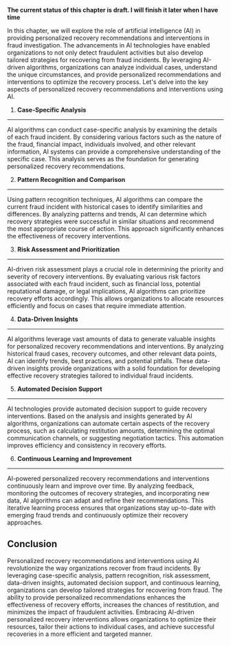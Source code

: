 **The current status of this chapter is draft. I will finish it later when I have time**

In this chapter, we will explore the role of artificial intelligence (AI) in providing personalized recovery recommendations and interventions in fraud investigation. The advancements in AI technologies have enabled organizations to not only detect fraudulent activities but also develop tailored strategies for recovering from fraud incidents. By leveraging AI-driven algorithms, organizations can analyze individual cases, understand the unique circumstances, and provide personalized recommendations and interventions to optimize the recovery process. Let's delve into the key aspects of personalized recovery recommendations and interventions using AI.

1. **Case-Specific Analysis**
-----------------------------

AI algorithms can conduct case-specific analysis by examining the details of each fraud incident. By considering various factors such as the nature of the fraud, financial impact, individuals involved, and other relevant information, AI systems can provide a comprehensive understanding of the specific case. This analysis serves as the foundation for generating personalized recovery recommendations.

2. **Pattern Recognition and Comparison**
-----------------------------------------

Using pattern recognition techniques, AI algorithms can compare the current fraud incident with historical cases to identify similarities and differences. By analyzing patterns and trends, AI can determine which recovery strategies were successful in similar situations and recommend the most appropriate course of action. This approach significantly enhances the effectiveness of recovery interventions.

3. **Risk Assessment and Prioritization**
-----------------------------------------

AI-driven risk assessment plays a crucial role in determining the priority and severity of recovery interventions. By evaluating various risk factors associated with each fraud incident, such as financial loss, potential reputational damage, or legal implications, AI algorithms can prioritize recovery efforts accordingly. This allows organizations to allocate resources efficiently and focus on cases that require immediate attention.

4. **Data-Driven Insights**
---------------------------

AI algorithms leverage vast amounts of data to generate valuable insights for personalized recovery recommendations and interventions. By analyzing historical fraud cases, recovery outcomes, and other relevant data points, AI can identify trends, best practices, and potential pitfalls. These data-driven insights provide organizations with a solid foundation for developing effective recovery strategies tailored to individual fraud incidents.

5. **Automated Decision Support**
---------------------------------

AI technologies provide automated decision support to guide recovery interventions. Based on the analysis and insights generated by AI algorithms, organizations can automate certain aspects of the recovery process, such as calculating restitution amounts, determining the optimal communication channels, or suggesting negotiation tactics. This automation improves efficiency and consistency in recovery efforts.

6. **Continuous Learning and Improvement**
------------------------------------------

AI-powered personalized recovery recommendations and interventions continuously learn and improve over time. By analyzing feedback, monitoring the outcomes of recovery strategies, and incorporating new data, AI algorithms can adapt and refine their recommendations. This iterative learning process ensures that organizations stay up-to-date with emerging fraud trends and continuously optimize their recovery approaches.

Conclusion
----------

Personalized recovery recommendations and interventions using AI revolutionize the way organizations recover from fraud incidents. By leveraging case-specific analysis, pattern recognition, risk assessment, data-driven insights, automated decision support, and continuous learning, organizations can develop tailored strategies for recovering from fraud. The ability to provide personalized recommendations enhances the effectiveness of recovery efforts, increases the chances of restitution, and minimizes the impact of fraudulent activities. Embracing AI-driven personalized recovery interventions allows organizations to optimize their resources, tailor their actions to individual cases, and achieve successful recoveries in a more efficient and targeted manner.
